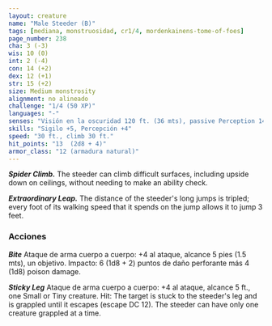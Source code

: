 ```yaml
---
layout: creature
name: "Male Steeder (B)"
tags: [mediana, monstruosidad, cr1/4, mordenkainens-tome-of-foes]
page_number: 238
cha: 3 (-3)
wis: 10 (0)
int: 2 (-4)
con: 14 (+2)
dex: 12 (+1)
str: 15 (+2)
size: Medium monstrosity
alignment: no alineado
challenge: "1/4 (50 XP)"
languages: "-"
senses: "Visión en la oscuridad 120 ft. (36 mts), passive Perception 14"
skills: "Sigilo +5, Percepción +4"
speed: "30 ft., climb 30 ft."
hit_points: "13  (2d8 + 4)"
armor_class: "12 (armadura natural)"
---
```


***Spider Climb.*** The steeder can climb difficult surfaces, including upside down on ceilings, without needing to make an ability check.

***Extraordinary Leap.*** The distance of the steeder's long jumps is tripled; every foot of its walking speed that it spends on the jump allows it to jump 3 feet.

### Acciones

***Bite*** Ataque de arma cuerpo a cuerpo: +4 al ataque, alcance 5 pies (1.5 mts), un objetivo. Impacto: 6 (1d8 + 2) puntos de daño perforante más 4 (1d8) poison damage.

***Sticky Leg*** Ataque de arma cuerpo a cuerpo: +4 al ataque, alcance 5 ft., one Small or Tiny creature. Hit: The target is stuck to the steeder's leg and is grappled until it escapes (escape DC 12). The steeder can have only one creature grappled at a time.